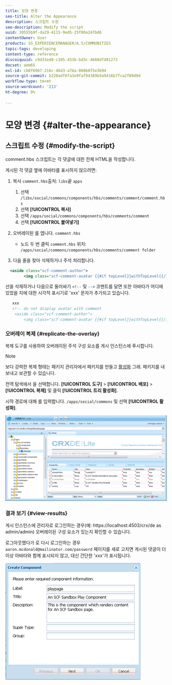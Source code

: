 ```yaml
---
title: 모양 변경
seo-title: Alter the Appearance
description: 스크립트 수정
seo-description: Modify the script
uuid: 30555b9f-da29-4115-9ed5-25f80a247bd6
contentOwner: User
products: SG_EXPERIENCEMANAGER/6.5/COMMUNITIES
topic-tags: developing
content-type: reference
discoiquuid: c9d31ed8-c105-453b-bd3c-4660dfd81272
docset: aem65
exl-id: cb8f6967-216c-46d3-a7ba-068b0f5e3b94
source-git-commit: b220adf6fa3e9faf94389b9a9416b7fca2f89d9d
workflow-type: tm+mt
source-wordcount: '213'
ht-degree: 0%

---
```


# 모양 변경 {#alter-the-appearance}

## 스크립트 수정 {#modify-the-script}

comment.hbs 스크립트는 각 댓글에 대한 전체 HTML을 작성합니다.

게시된 각 댓글 옆에 아바타를 표시하지 않으려면:

1. 복사 `comment.hbs`출처: `libs`끝 `apps`

   1. 선택 `/libs/social/commons/components/hbs/comments/comment/comment.hbs`
   1. 선택 **[!UICONTROL 복사]**
   1. 선택 `/apps/social/commons/components/hbs/comments/comment`
   1. 선택 **[!UICONTROL 붙여넣기]**

1. 오버레이된 를 엽니다. `comment.hbs`

   * 노드 두 번 클릭 `comment.hbs` 위치: `/apps/social/commons/components/hbs/comments/comment folder`

1. 다음 줄을 찾아 삭제하거나 주석 처리합니다.

```xml
  <aside class="scf-comment-author">
        <img class="scf-comment-avatar {{#if topLevel}}withTopLevel{{/if}}" src="{{author.avatarUrl}}"></img>
```

선을 삭제하거나 다음으로 둘러싸기 `<!--` 및 `-->` 코멘트를 달면 또한 아바타가 어디에 있었을 지에 대한 시각적 표시기로 &#39;xxx&#39; 문자가 추가되고 있습니다.

```xml
   xxx
   <!-- do not display avatar with comment
    <aside class="scf-comment-author">
        <img class="scf-comment-avatar {{#if topLevel}}withTopLevel{{/if}}" src="{{author.avatarUrl}}"></img>
```

### 오버레이 복제 {#replicate-the-overlay}

복제 도구를 사용하여 오버레이된 주석 구성 요소를 게시 인스턴스에 푸시합니다.

>[!NOTE]
>
>보다 강력한 복제 형태는 패키지 관리자에서 패키지를 만들고 [활성화](/help/sites-administering/package-manager.md#replicating-packages) 그래. 패키지를 내보내고 보관할 수 있습니다.

전역 탐색에서 을 선택합니다. **[!UICONTROL 도구]** > **[!UICONTROL 배포]** > **[!UICONTROL 복제]** 및 클릭 **[!UICONTROL 트리 활성화]**.

시작 경로에 대해 를 입력합니다. `/apps/social/commons` 및 선택 **[!UICONTROL 활성화]**.

![verify-content-template](assets/verify-content-template.png)

### 결과 보기 {#view-results}

게시 인스턴스에 관리자로 로그인하는 경우(예: https://localhost:4503/crx/de as admin/admin) 오버레이된 구성 요소가 있는지 확인할 수 있습니다.

로그아웃했다가 로 다시 로그인하는 경우 `aaron.mcdonald@mailinator.com/password` 페이지를 새로 고치면 게시된 댓글이 더 이상 아바타와 함께 표시되지 않고, 대신 간단한 &#39;xxx&#39;가 표시됩니다.

![create-template-component](assets/create-template-component.png)
